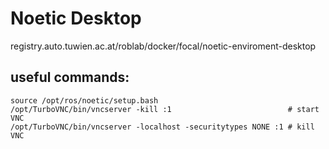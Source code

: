 # Noetic Desktop
registry.auto.tuwien.ac.at/roblab/docker/focal/noetic-enviroment-desktop

## useful commands:
```
source /opt/ros/noetic/setup.bash
/opt/TurboVNC/bin/vncserver -kill :1                          # start VNC
/opt/TurboVNC/bin/vncserver -localhost -securitytypes NONE :1 # kill VNC
```
